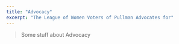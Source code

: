 ```yaml
---
title: "Advocacy"
excerpt: "The League of Women Voters of Pullman Advocates for"
---
```


> Some stuff about Advocacy
